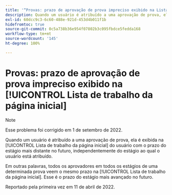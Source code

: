 ```yaml
---
title: '“Provas: prazo de aprovação de prova impreciso exibido na Lista de trabalho da página inicial”'
description: Quando um usuário é atribuído a uma aprovação de prova, ela é exibida na Lista de trabalho da página inicial do usuário com o prazo do estágio mais distante no futuro, independentemente do estágio ao qual o usuário está atribuído.
exl-id: 60dcc9c3-6c60-488e-921d-453d4b011f1b
hidefromtoc: true
source-git-commit: 0c5a738b36e954f07802b3c095fbdce5fedda168
workflow-type: tm+mt
source-wordcount: '145'
ht-degree: 100%

---
```


# Provas: prazo de aprovação de prova impreciso exibido na [!UICONTROL Lista de trabalho da página inicial]

>[!NOTE]
>
>Esse problema foi corrigido em 1 de setembro de 2022.

Quando um usuário é atribuído a uma aprovação de prova, ela é exibida na [!UICONTROL Lista de trabalho da página inicial] do usuário com o prazo do estágio mais distante no futuro, independentemente do estágio ao qual o usuário está atribuído.

Em outras palavras, todos os aprovadores em todos os estágios de uma determinada prova veem o mesmo prazo na [!UICONTROL Lista de trabalho da página inicial]. Esse é o prazo do estágio mais avançado no futuro.

Reportado pela primeira vez em 11 de abril de 2022.
